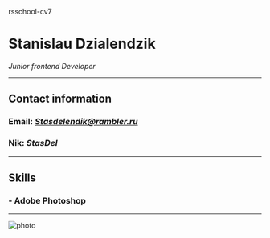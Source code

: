 rsschool-cv7
# Stanislau Dzialendzik

*Junior frontend Developer*
*****
## **Contact information**
### Email: *Stasdelendik@rambler.ru*
### Nik: *StasDel*
****
## **Skills**
### - Adobe Photoshop 
******
![photo](C:\Users\Asus\Desktop\Снимок3.PNG)
